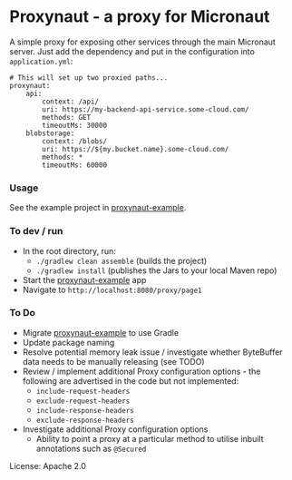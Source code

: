 # Proxynaut - a proxy for Micronaut

A simple proxy for exposing other services through the main Micronaut server.
Just add the dependency and put in the configuration into ```application.yml```: 

```
# This will set up two proxied paths...
proxynaut:
    api:
        context: /api/
        uri: https://my-backend-api-service.some-cloud.com/
        methods: GET
        timeoutMs: 30000
    blobstorage:
        context: /blobs/
        uri: https://${my.bucket.name}.some-cloud.com/
        methods: *
        timeoutMs: 60000
```

### Usage

See the example project in [proxynaut-example](proxynaut-example).

### To dev / run
- In the root directory, run: 
    - `./gradlew clean assemble` (builds the project)
    - `./gradlew install` (publishes the Jars to your local Maven repo)
- Start the [proxynaut-example](proxynaut-example) app
- Navigate to `http://localhost:8080/proxy/page1`

### To Do
- Migrate [proxynaut-example](proxynaut-example) to use Gradle
- Update package naming
- Resolve potential memory leak issue / investigate whether ByteBuffer data needs to be manually releasing (see TODO)
- Review / implement additional Proxy configuration options - the following are advertised in the code but not implemented:
    - `include-request-headers`
    - `exclude-request-headers`
    - `include-response-headers`
    - `exclude-response-headers`
- Investigate additional Proxy configuration options
  - Ability to point a proxy at a particular method to utilise inbuilt annotations such as `@Secured`

License: Apache 2.0
